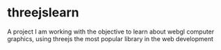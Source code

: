 # threejslearn
A project I am working with the objective to learn about webgl computer graphics, using threejs the most popular library in the web development
